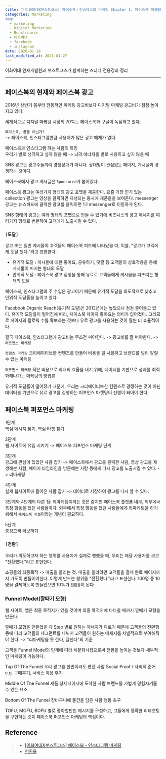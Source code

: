 ```yaml
---  
title: "[이화여대X부스트코스] 페이스북・인스타그램 마케팅 Chapter 1. 페이스북 마케팅이란?"  
categories: Marketing  
tag:
  - marketing
  - Digital Marketing
  - Boostcourse
  - 이화여대
  - facebook
  - instagram
date: 2020-01-18
last_modified_at: 2021-01-27
---  
```


이화여대 인재개발원과 부스트코스가 함께하는 스터디 전용강좌 정리

---

## 페이스북의 현재와 페이스북 광고

2016년 상반기 쯤부터 전통적인 마케팅 광고비보다 디지털 마케팅 광고비가 점점 높아지고 있다.

세계적으로 디지털 마케팅 시장의 70%는 페이스북과 구글이 독점하고 있다.  

`페이스북, 끝물 아닌가?`  
-> 페이스북, 인스타그램만큼 사용자가 많은 광고 매체가 없다.

페이스북과 인스타그램 하는 사람의 특징  
우리가 별로 생각하고 싶지 않을 때 -> 뇌의 에너지를 별로 사용하고 싶지 않을 때

SNS 광고는 광고주들끼리 경쟁상대가 아니다. 상대방이 관심있는 페이지, 게시글과 경쟁하는 것이다.

페이스북에서 광고 게시글은 `Sponsored`가 붙어있다.

페이스북 광고는 여러가지 형태의 광고 포맷을 제공한다. 요즘 가장 인기 있는 collection 광고는 영상을 클릭하면 재생되는 동시에 제품들을 보여준다. messenger 광고는 뉴스피드에 클릭한 광고를 클릭하면 1:1 messenger로 이동하게 된다.

SNS 형태의 광고는 여러 형태의 포맷으로 만들 수 있기에 비즈니스의 광고 메세지를 여러가지 형태로 변환하여 고객에게 노출시킬 수 있다.

### `[도달]`

광고 또는 일반 게시물이 고객들의 페이스북 피드에 나타났을 때, 이를, "광고가 고객에게 도달 했다."라고 표현한다.

- 유기적 도달 : 게시물에 대한 좋아요, 공유하기, 댓글 등 고객들의 상호작용을 통해 게시물이 퍼지는 형태의 도달
- 인위적 도달 : 페이스북 광고 집행을 통해 유료로 고객들에게 게시물을 퍼뜨리는 형태의 도달

페이스북, 인스타그램의 주 수입은 광고이기 때문에 유기적 도달을 의도적으로 낮추고 인위적 도달률을 높이고 있다.

Facebook Organic Reach(유기적 도달)은 2012년에는 높았으나 점점 줄어들고 있다. 유기적 도달률이 떨어짐에 따라, 페이스북 페이지 좋아요는 의미가 없어졌다. 그러므로 페이지의 팔로워 수를 확보하는 것보다 유로 광고를 사용하는 것이 훨씬 더 효율적이다.

결국 페이스북, 인스타그램에 광고비는 무조건 써야한다. -> 광고비를 잘 써야한다. -> `퍼포먼스 마케팅`

`컨텐츠 마케팅`
크리에이티브한 컨텐츠를 만들어 비용을 덜 사용하고 브랜드를 널리 알릴 수 있는 마케팅

`퍼포먼스 마케팅`
적은 비용으로 최대의 효율을 내기 위해, 데이터를 기반으로 성과를 최적화해나가는 마케팅의 방법론

유기적 도달률이 떨어졌기 때문에, 우리는 크리에이티브한 컨텐츠로 경쟁하는 것이 아닌 데이터를 기반으로 유료 광고를 집행하는 퍼포먼스 마켓팅이 선행이 되어야 한다. 

## 페이스북 퍼포먼스 마케팅

1단계  
핵심 메시지 찾기, 핵심 타겟 찾기 

2단계  
웹 사이트에 유입 시키기 -> 페이스북 퍼포먼스 마케팅 단계  

3단계  
광고에 관심이 있었던 사람 잡기 -> 페이스북에서 광고를 클릭한 사람, 영상 광고를 재생해본 사람, 페이지 타임라인을 방문해본 사람 등에게 다시 광고를 노출시킬 수 있다. -> 리마케팅

4단계  
실제 웹사이트에 들어온 사람 잡기 -> 데이터로 저장하여 광고를 다시 할 수 있다.

3단계와 4단계의 다른 점: 리마케팅이라는 것은 같지만 페이스북 플랫폼 내부, 외부에서 특정 행동을 했던 사람들이다. 외부에서 특정 행동을 했던 사람들에게 리마케팅을 하기 위해서 `페이스북 픽셀`이라는 개념이 필요하다.

5단계  
충성고객 확보하기

### `[전환]`

우리가 의도하고자 하는 행위를 사용자가 실제로 행했을 때, 우리는 해당 사용자를 보고 "전환했다."라고 표현한다. 

쇼핑몰의 최종목적 -> 매출을 올리는 것.
매출을 올리려면 고객들을 결제 완료 페이지까지 가도록 만들어야한다. 이렇게 만드는 행위를 "전환했다."라고 표현한다. 100명 중 10명을 결제하도록 만들었으면 10%가 `전환율`이 된다.

### Funnel Model(깔때기 모형)

웹 사이트, 앱은 최종 목적지가 있을 것이며 최종 목적지에 다다를 때까지 깔때기 모형을 만든다.

깔때기 모형을 만들었을 때 Step 별로 원하는 매세지가 다르기 때문에 고객들의 전환행동에 따라 고객들의 세그먼트를 나눠서 고객들이 원하는 메새지를 차별적으로 부여해줘야 한다.
-> "리마케팅을 못 한다, 잘한다"의 기준

고객을 Funnel Model의 단계에 따라 세분화시킴으로써 전환을 높이는 것보다 세부적인 마케팅이 가능하다.

Top Of The Funnel
우리 광고를 한번이라도 봤던 사람
Social Proof / 사회적 준거
e.g. 구매후기, 서비스 이용 후기

Middle Of The Funnel
제품 상세페이지에 도착한 사람
브랜드를 가볍게 경험시켜줄 수 있는 요소

Bottom Of The Funnel
장바구니에 물건을 담은 사람
행동 촉구

TOFU, MOFU, BOFU 별로 좋아할만한 메시지를 구성하고, 그들에게 정확한 리타겟팅을 구현하는 것이 페이스북 퍼포먼스 마케팅의 핵심이다.

## Reference

>- [[이화여대X부스트코스] 페이스북・인스타그램 마케팅](https://www.boostcourse.org/study-ewha-job)
>- [전환율](https://terms.naver.com/entry.nhn?docId=860161&cid=50371&categoryId=50371)

